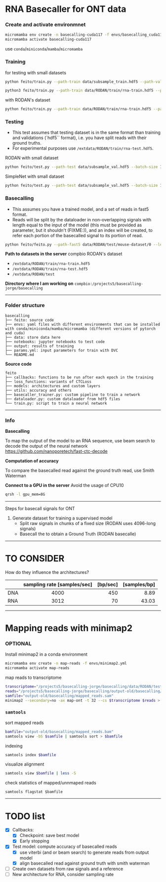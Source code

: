 # RNA Basecaller for ONT data

### Create and activate environmnet
```bash
micromamba env create -n basecalling-cuda117 -f envs/basecalling_cuda11.7_pytorch2.yml
micromamba activate basecalling-cuda117
```
use `conda`/`miniconda`/`mamba`/`micromamba`

### Training
for testing with small datasets
```bash
python feito/train.py --path-train data/subsample_train.hdf5 --path-val data/subsample_val.hdf5 --model Rodan --epochs 5 --batch-size 16
```

```bash
python3 feito/train.py --path-train data/RODAN/train/rna-train.hdf5 --path-val data/RODAN/train/rna-valid.hdf5 --epochs 30 --batch-size 16 --num-workers 4 --model SimpleNet --device cuda
```

with RODAN's dataset
```bash
python feito/train.py --path-train data/RODAN/train/rna-train.hdf5 --path-val data/RODAN/train/rna-valid.hdf5 --model Rodan --epochs 20 --batch-size 64 --device cuda
```

### Testing
- This test assumes that testing dataset is in the same format than training and validations (`hdf5`` format), i.e. you have split reads with their ground truths.
- For experimental purposes use `/extdata/RODAN/train/rna-test.hdf5`.

RODAN with small dataset
```bash
python feito/test.py --path-test data/subsample_val.hdf5 --batch-size 16 --model Rodan --device cpu --path-checkpoint output/training/checkpoints/Rodan-epoch5.pt --path-fasta output/test/basecalled_signals.fa --rna true --use-viterbi true
```

SimpleNet with small dataset
```bash
python feito/test.py --path-test data/subsample_val.hdf5 --batch-size 16 --model SimpleNet --device cpu --path-checkpoint output/training/checkpoints/SimpleNet-epoch1.pt --path-fasta output/test/basecalled_signals_SimpleNet.fa --rna true --use-viterbi true
```

### **Basecalling** 
- This assumes you have a trained model, and a set of reads in fast5 format. 
- Reads will be split by the dataloader in non-overlapping signals with length equal to the input of the model (this must be provided as parameter, but it shouldn't (FIXME:)), and an index will be created, to refer each portion of the basecalled signal to its portion of read.

```bash
python feito/feito.py --path-fast5 data/RODAN/test/mouse-dataset/0 --len-subsignals 4096 --path-save-index output/basecalling/simplenet-index.csv --batch-size 16 --model SimpleNet --device cpu --path-checkpoint output/training/checkpoints/SimpleNet-epoch1.pt --path-fasta output/basecalling/simplenet-basecalled_reads.fa 
```


**Path to datasets in the server** compbio
RODAN's dataset
- `/extdata/RODAN/train/rna-train.hdf5`
- `/extdata/RODAN/train/rna-test.hdf5`
- `/extdata/RODAN/test`

**Directory where I am working on**
`compbio:/projects5/basecalling-jorge/basecalling`
___ 
### Folder structure
```
basecalling
├── feito: source code
├── envs: yaml files with different environments that can be installed with conda/miniconda/mamba/micromamba (different versions of pytorch and cuda)
├── data: store data here
├── notebooks: jupyter notebooks to test code
├── output: results of training
├── params.yml: input parameters for train with DVC
└── README.md
```

**Source code** 
```
feito
├── callbacks: functions to be run after each epoch in the training
├── loss_functions: variants of CTCLoss
├── models: architectures and custom layers
├── utils: accuracy and others
├── basecaller_trainer.py: custom pipeline to train a network
├── dataloader.py: custom dataloader from hdf5 files
└── train.py: script to train a neural network
```

___

### Info

**Basecalling**

To map the output of the model to an RNA sequence, use beam search to decode the output of the neural network https://github.com/nanoporetech/fast-ctc-decode

**Computation of accuracy**

To compare the basecalled read against the ground truth read, use Smith Waterman 

**Connect to a GPU in the server**
Avoid the usage of CPU10
```bash
qrsh -l gpu_mem=8G
```
___ 
Steps for basecall signals for ONT

1. Generate dataset for training a supervised model
    - Split raw signals in chunks of a fixed size (RODAN uses 4096-long signals)
    - Basecall the to obtain a Ground Truth (RODAN basecalle)

___
# TO CONSIDER

How do they influence the architectures?  


|          | sampling rate [samples/sec] |  [bp/sec]  |  [samples/bp]  |
|----------|:---------------------------:|-----------:|---------------:|
| DNA      |            4000             |     450    |       8.89     |
| RNA      |            3012             |      70    |      43.03     | 


___

# Mapping reads with minimap2

### OPTIONAL
Install minimap2 in a conda environment
```bash
micromamba env create -n map-reads -f envs/minimap2.yml
micromamba activate map-reads
```

map reads to transcriptome
```bash
transcriptome="/projects5/basecalling-jorge/basecalling/data/RODAN/test/transcriptomes/mouse_reference.fasta"
reads="/projects5/basecalling-jorge/basecalling/output-old/basecalling/simplenet-basecalled_reads.fa"
samfile="output-old/basecalling/mapped_reads.sam"
minimap2 --secondary=no -ax map-ont -t 32 --cs $transcriptome $reads > $outputsam
```

### `samtools`

sort mapped reads 
```bash
bamfile="output-old/basecalling/mapped_reads.bam"
samtools view -bS $samfile | samtools sort > $bamfile
```

indexing
```bash
samtools index $bamfile 
```

visualize alignment
```bash
samtools view $bamfile | less -S
```

check statistics of mapped/unnmaped reads
```
samtools flagstat $bamfile
```

___
# TODO list
- [X] Callbacks:
    - [X] Checkpoint: save best model
    - [X] Early stopping
- [X] Test model: compute accuracy of basecalled reads
    - [X] use viterbi (and or beam search) to generate reads from output model
    - [X] align basecalled read against ground truth with smith waterman
- [ ] Create own datasets from raw signals and a reference
- [ ] New architecture for RNA, consider sampling rate
